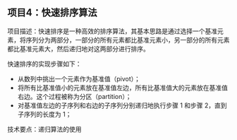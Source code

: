 ## 项目4：快速排序算法
项目描述：快速排序是一种高效的排序算法，其基本思路是通过选择一个基准元素，将序列分为两部分，一部分的所有元素都比基准元素小，另一部分的所有元素都比基准元素大，然后递归地对这两部分进行排序。

快速排序的实现步骤如下：

- 从数列中挑出一个元素作为基准值（pivot）；
- 将所有比基准值小的元素放在基准值左边，所有比基准值大的元素放在基准值右边。这个过程被称为分区（partition）；
- 对基准值左边的子序列和右边的子序列分别递归地执行步骤 1 和步骤 2，直到子序列的长度为 1；

技术要点：递归算法的使用